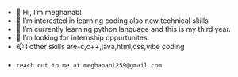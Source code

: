 - 👋 Hi, I’m meghanabl
- 👀 I’m interested in learning coding also new technical skills
- 🌱 I’m currently learning python language and this is my third year.
- 💞️ I’m looking for internship oppurtunites.
- 📫 I other skills are-c,c++,java,html,css,vibe coding
-     reach out to me at meghanabl259@gmail.com
